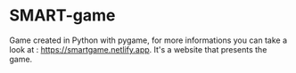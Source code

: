 # SMART-game

Game created in Python with pygame, for more informations you can take a look at : https://smartgame.netlify.app. It's a website that presents the game.
